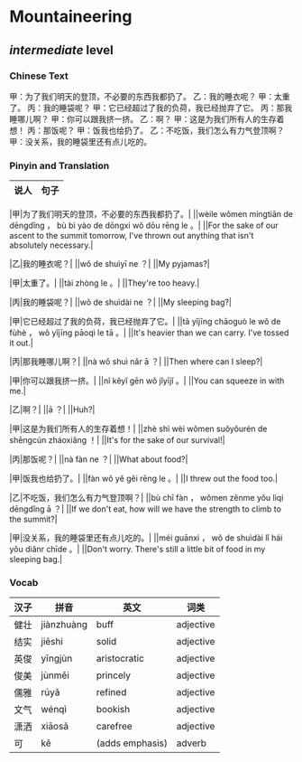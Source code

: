 # Mountaineering
## *intermediate* level

### Chinese Text
甲：为了我们明天的登顶，不必要的东西我都扔了。
乙：我的睡衣呢？
甲：太重了。
丙：我的睡袋呢？
甲：它已经超过了我的负荷，我已经抛弃了它。
丙：那我睡哪儿啊？
甲：你可以跟我挤一挤。
乙：啊？
甲：这是为我们所有人的生存着想！
丙：那饭呢？
甲：饭我也给扔了。
乙：不吃饭，我们怎么有力气登顶啊？
甲：没关系，我的睡袋里还有点儿吃的。

### Pinyin and Translation
|说人|句子|
|----|----|

|甲|为了我们明天的登顶，不必要的东西我都扔了。|
||wèile wǒmen míngtiān de dēngdǐng ， bù bì yào de dōngxi wǒ dōu rēng le 。|
||For the sake of our ascent to the summit tomorrow, I've thrown out anything that isn't absolutely necessary.|

|乙|我的睡衣呢？|
||wǒ de shuìyī ne ？|
||My pyjamas?|

|甲|太重了。|
||tài zhòng le 。|
||They're too heavy.|

|丙|我的睡袋呢？|
||wǒ de shuìdài ne ？|
||My sleeping bag?|

|甲|它已经超过了我的负荷，我已经抛弃了它。|
||tā yǐjīng chāoguò le wǒ de fùhè ， wǒ yǐjīng pāoqì le tā 。|
||It's heavier than we can carry. I've tossed it out.|

|丙|那我睡哪儿啊？|
||nà wǒ shuì nǎr ā ？|
||Then where can I sleep?|

|甲|你可以跟我挤一挤。|
||nǐ kěyǐ gēn wǒ jǐyījǐ 。|
||You can squeeze in with me.|

|乙|啊？|
||ā ？|
||Huh?|

|甲|这是为我们所有人的生存着想！|
||zhè shì wèi wǒmen suǒyǒurén de shēngcún zháoxiǎng ！|
||It's for the sake of our survival!|

|丙|那饭呢？|
||nà fàn ne ？|
||What about food?|

|甲|饭我也给扔了。|
||fàn wǒ yě gěi rēng le 。|
||I threw out the food too.|

|乙|不吃饭，我们怎么有力气登顶啊？|
||bù chī fàn ， wǒmen zěnme yǒu lìqi dēngdǐng ā ？|
||If we don't eat, how will we have the strength to climb to the summit?|

|甲|没关系，我的睡袋里还有点儿吃的。|
||méi guānxi ， wǒ de shuìdài lǐ hái yǒu diǎnr chīde 。|
||Don't worry. There's still a little bit of food in my sleeping bag.|
### Vocab
|汉子|拼音|英文|词类|
|----|----|----|----|
|健壮|jiànzhuàng|buff|adjective|
|结实|jiēshi|solid|adjective|
|英俊|yīngjùn|aristocratic|adjective|
|俊美|jùnměi|princely|adjective|
|儒雅|rúyǎ|refined|adjective|
|文气|wénqì|bookish|adjective|
|潇洒|xiāosǎ|carefree|adjective|
|可|kě|(adds emphasis)|adverb|